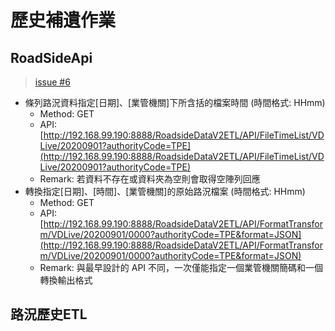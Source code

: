 # 歷史補遺作業

## RoadSideApi

> [issue #6](https://gitlab.transportdata.tw/PTX/traffic/roadsidedataetl/roadsidedatav2etl/-/issues/6#note_56262)

- 條列路況資料指定[日期]、[業管機關]下所含括的檔案時間 (時間格式: HHmm)
  - Method: GET
  - API: [http://192.168.99.190:8888/RoadsideDataV2ETL/API/FileTimeList/VDLive/20200901?authorityCode=TPE](http://192.168.99.190:8888/RoadsideDataV2ETL/API/FileTimeList/VDLive/20200901?authorityCode=TPE)
  - Remark: 若資料不存在或資料夾為空則會取得空陣列回應
- 轉換指定[日期]、[時間]、[業管機關]的原始路況檔案 (時間格式: HHmm)
  - Method: GET
  - API: [http://192.168.99.190:8888/RoadsideDataV2ETL/API/FormatTransform/VDLive/20200901/0000?authorityCode=TPE&format=JSON](http://192.168.99.190:8888/RoadsideDataV2ETL/API/FormatTransform/VDLive/20200901/0000?authorityCode=TPE&format=JSON)
  - Remark: 與最早設計的 API 不同，一次僅能指定一個業管機關簡碼和一個轉換輸出格式

## 路況歷史ETL



